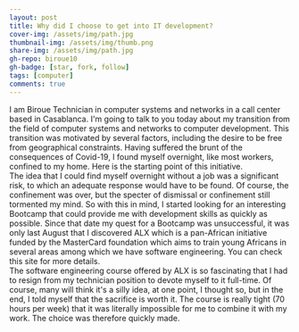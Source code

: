 ```yaml
---
layout: post
title: Why did I choose to get into IT development?
cover-img: /assets/img/path.jpg
thumbnail-img: /assets/img/thumb.png
share-img: /assets/img/path.jpg
gh-repo: biroue10
gh-badge: [star, fork, follow]
tags: [computer]
comments: true
---
```

I am Biroue Technician in computer systems and networks in a call center based in Casablanca. I'm going to talk to you today about my transition from the field of computer systems and networks to computer development. This transition was motivated by several factors, including the desire to be free from geographical constraints. Having suffered the brunt of the consequences of Covid-19, I found myself overnight, like most workers, confined to my home. Here is the starting point of this initiative.<br>
The idea that I could find myself overnight without a job was a significant risk, to which an adequate response would have to be found. Of course, the confinement was over, but the specter of dismissal or confinement still tormented my mind. So with this in mind, I started looking for an interesting Bootcamp that could provide me with development skills as quickly as possible. Since that date my quest for a Bootcamp was unsuccessful, it was only last August that I discovered ALX which is a pan-African initiative funded by the MasterCard foundation which aims to train young Africans in several areas among which we have software engineering. You can check this site for more details.<br>
The software engineering course offered by ALX is so fascinating that I had to resign from my technician position to devote myself to it full-time. Of course, many will think it's a silly idea, at one point, I thought so, but in the end, I told myself that the sacrifice is worth it. The course is really tight (70 hours per week) that it was literally impossible for me to combine it with my work. The choice was therefore quickly made.
